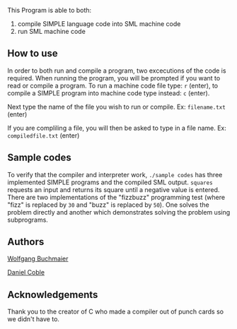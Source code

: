 This Program is able to both:
1. compile SIMPLE language code into SML machine code
2. run SML machine code

## How to use
In order to both run and compile a program, two excecutions of the code is required. When running the program, you will be prompted if you want to read or compile a program. To run a machine code file type: `r` (enter), to compile a SIMPLE program into machine code type instead: `c` (enter).

Next type the name of the file you wish to run or compile.
Ex: `filename.txt` (enter)

If you are compliling a file, you will then be asked to type in a file name.
Ex:  `compiledfile.txt` (enter)

## Sample codes
To verify that the compiler and interpreter work, `./sample codes` has three implemented SIMPLE programs and the compiled SML output. `squares` requests an input and returns its square until a negative value is entered. There are two implementations of the "fizzbuzz" programming test (where "fizz" is replaced by `30` and "buzz" is replaced by `50`). One solves the problem directly and another which demonstrates solving the problem using subprograms. 

## Authors
[Wolfgang Buchmaier](https://github.com/omegadan1)

[Daniel Coble](https://github.com/dncoble)

## Acknowledgements
Thank you to the creator of C who made a compiler out of punch cards so we didn't have to.
